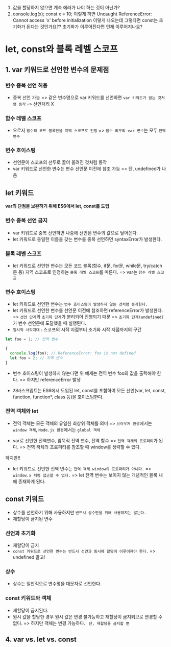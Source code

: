 1. 값을 할당하지 않으면 계속 에러가 나야 하는 것이 아닌가?
2. console.log(x);
const x = 10; 이렇게 하면 
Uncaught ReferenceError: Cannot access 'x' before initialization
이렇게 나오는데 그렇다면 const는 초기화가 된다는 것인가요?? 초기화가 이루어진다면 언제 이루어지나요?

# let, const와 블록 레벨 스코프
## 1. var 키워드로 선언한 변수의 문제점

### 변수 중복 선언 허용
- 중복 선언 가능
  => 같은 변수명으로 var 키워드를 선언하면 `var 키워드가 없는 것처럼 동작` -> 선언처리 X

### 함수 레벨 스코프
- 오로지 `함수의 코드 블록만을 지역 스코프로 인정`
  => `함수 외부의 var 변수`는 모두 `전역 변수`

### 변수 호이스팅
- 선언문이 스코프의 선두로 끌어 올려진 것처럼 동작
- var 키워드로 선언한 변수는 변수 선언문 이전에 참조 가능
  => 단, undefined가 나옴

## let 키워드
**var의 단점을 보완하기 위해 ES6에서 let, const를 도입**

### 변수 중복 선언 금지
- var 키워드로 중복 선언하면 나중에 선언된 변수의 값으로 덮어쓴다.
- let 키워드로 동일한 이름을 갖는 변수를 중복 선언하면 syntaxError가 발생한다.

### 블록 레벨 스코프
- let 키워드로 선언한 변수는 모든 코드 블록(함수, if문, for문, while문, try/catch문 등) 지역 스코프로 인정하는 `블록 레벨 스코프`를 따른다.
=> var는 `함수 레벨 스코프`

### 변수 호이스팅
- let 키워드로 선언한 변수는 `변수 호이스팅이 발생하지 않는 것처럼 동작한다.`
- let 키워드로 선언한 변수를 선언문 이전에 참조하면 referenceError가 발생한다.
=> `선언 단계`와 `초기화 단계`가 분리되어 진행되기 때문
=> `초기화 단계(undefined)`가 변수 선언문에 도달했을 때 실행된다.
- `일시적 사각지대` : 스코프의 시작 지점부터 초기화 시작 지점까지의 구간

```javascript
let foo = 1; // 전역 변수

{
  console.log(foo); // ReferenceError: foo is not defined
  let foo = 2; // 지역 변수
}
```
- 변수 호이스팅이 발생하지 않는다면 위 예제는 전역 변수 foo의 값을 출력해야 한다.
=> 하지만 referenceError 발생

- 자바스크립트는 ES6에서 도입된 let, const를 포함하여 모든 선언(var, let, const, function, function*, class 등)을 호이스팅한다.

### 전역 객체와 let
- 전역 객체는 모든 객체의 유일한 최상위 객체를 의미
=> `브라우저 환경`에서는 `window 객체`, `Node.js 환경`에서는 `global 객체`

- var로 선언한 전역변수, 암묵적 전역 변수, 전역 함수
=> `전역 객체의 프로퍼티`가 된다.
=> 전역 객체의 프로퍼티를 참조할 때 window를 생략할 수 있다.

하지만!!

- let 키워드로 선언한 전역 변수는 `전역 객체 window의 프로퍼티가 아니다.`
=> `window.x 처럼 접근할 수 없다.`
=> let 전역 변수는 보이지 않는 개념적인 블록 내에 존재하게 된다.

## const 키워드
- 상수를 선언하기 위해 사용하지만 `반드시 상수만을 위해 사용하지는 않는다.`
- 재할당이 금지된 변수

### 선언과 초기화
- 재할당이 금지
- `const 키워드로 선언한 변수는 반드시 선언과 동시에 할당이 이루어져야 한다.`
=> undefined 말고!

### 상수
- 상수는 일반적으로 변수명을 대문자로 선언한다.

### const 키워드와 객체
- 재할당이 금지된다.
- 원시 값을 할당한 경우 원시 값은 변경 불가능하고 재할당이 금지되므로 변경할 수 없다.
=> 하지만 객체는 변경 가능하다. ` 단, 재할당을 금지할 뿐`

## 4. var vs. let vs. const

